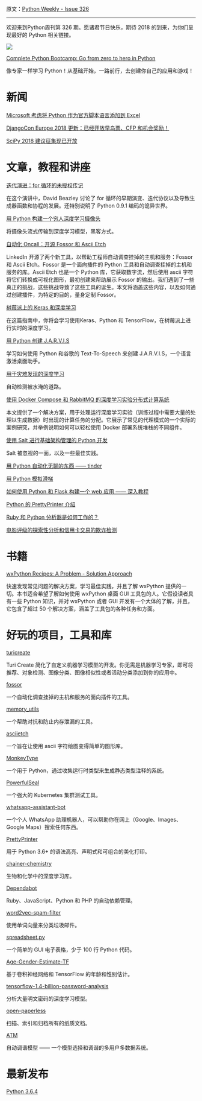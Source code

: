 原文：[Python Weekly - Issue 326](http://eepurl.com/de-5aH)

---

欢迎来到Python周刊第 326 期。愿诸君节日快乐，期待 2018 的到来，为你们呈现最好的 Python 相关链接。

[![](https://gallery.mailchimp.com/e2e180baf855ac797ef407fc7/images/18ad6cf5-24cc-400b-bb6b-34fff7c09cad.jpg)](https://click.linksynergy.com/link?id=x9UsEHf2tls&offerid=323085.567828&type=2&murl=https%3A%2F%2Fwww.udemy.com%2Fcomplete-python-bootcamp%2F)

[Complete Python Bootcamp: Go from zero to hero in Python](https://click.linksynergy.com/link?id=x9UsEHf2tls&offerid=323085.567828&type=2&murl=https%3A%2F%2Fwww.udemy.com%2Fcomplete-python-bootcamp%2F)

像专家一样学习 Python！从基础开始，一路前行，去创建你自己的应用和游戏！
  
  
# 新闻  
  
[Microsoft 考虑将 Python 作为官方脚本语言添加到 Excel](https://www.bleepingcomputer.com/news/microsoft/microsoft-considers-adding-python-as-an-official-scripting-language-to-excel/)  
  
[DjangoCon Europe 2018 更新：已经开放早鸟票、CFP 和机会奖励！](https://www.djangoproject.com/weblog/2017/dec/18/djangocon-europe-2018-update-early-bird-tickets-ca/)  
  
[SciPy 2018 建议征集现已开放](https://scipy2018.scipy.org/ehome/index.php?eventid=299527&)  
  
  
# 文章，教程和讲座  
  
[迭代演进：for 循环的未授权传记](https://www.youtube.com/watch?v=2AXuhgid7E4)  

在这个演讲中，David Beazley 讨论了 for 循环的早期演变、迭代协议以及导致生成器函数和协程的发展。还特别说明了 Python 0.9.1 编码的诡异世界。
  
[用 Python 构建一个穷人深度学习摄像头](https://www.makeartwithpython.com/blog/poor-mans-deep-learning-camera/)

将摄像头流式传输到深度学习模型，黑客方式。
  
[自动化 Oncall：开源 Fossor 和 Ascii Etch](https://engineering.linkedin.com/blog/2017/12/open-sourcing-fossor-and-ascii-etch)

LinkedIn 开源了两个新工具，以帮助工程师自动调查挂掉的主机和服务：Fossor 和 Ascii Etch。Fossor 是一个面向插件的 Python 工具和自动调查挂掉的主机和服务的库。Ascii Etch 也是一个 Python 库，它获取数字流，然后使用 ascii 字符将它们转换成可视化图形，最初创建来帮助展示 Fossor 的输出。我们遇到了一些真正的挑战，这些挑战导致了这些工具的诞生。本文将涵盖这些内容，以及如何通过创建插件，为特定的目的，量身定制 Fossor。
  
[树莓派上的 Keras 和深度学习](https://www.pyimagesearch.com/2017/12/18/keras-deep-learning-raspberry-pi/)

在这篇指南中，你将会学习使用Keras、Python 和 TensorFlow，在树莓派上进行实时的深度学习。
  
[用 Python 创建 J.A.R.V.I.S](https://www.youtube.com/watch?v=2eoudIBVW9w)

学习如何使用 Python 和谷歌的 Text-To-Speech 来创建 J.A.R.V.I.S，一个语言激活桌面助手。
  
[用于灾难发现的深度学习](https://blog.insightdatascience.com/deep-learning-for-disaster-recovery-45c8cd174d7a)  

自动检测被水淹的道路。
  
[使用 Docker Compose 和 RabbitMQ 的深度学习实验分布式计算系统](https://deezer.io/a-distributed-computation-system-for-deep-learning-experiments-with-docker-compose-and-rabbitmq-5ac4ab344406)

本文提供了一个解决方案，用于处理运行深度学习实验（训练过程中需要大量的处理以生成数据）时出现的计算任务的分配。它展示了常见的代理模式的一个实际的案例研究，并举例说明如何可以轻松使用 Docker 部署系统堆栈的不同组件。
  
[使用 Salt 进行基础架构管理的 Python 开发](https://mirceaulinic.net/2017-12-19-salt-pure-python/)

Salt 被忽视的一面，以及一些最佳实践。
  
[用 Python 自动化无聊的东西 —— tinder](https://gfycat.com/PointlessSimplisticAmericanquarterhorse)  
  
[用 Python 模拟滑梯](https://jakevdp.github.io/blog/2017/12/18/simulating-chutes-and-ladders )  
  
[如何使用 Python 和 Flask 构建一个 web 应用 —— 深入教程](https://medium.freecodecamp.org/how-to-use-python-and-flask-to-build-a-web-app-an-in-depth-tutorial-437dbfe9f1c6)  
  
[Python 的 PrettyPrinter 介绍](https://tommikaikkonen.github.io/introducing-prettyprinter-for-python/)  
  
[Ruby 和 Python 分析器是如何工作的？](https://jvns.ca/blog/2017/12/17/how-do-ruby---python-profilers-work-/)   
  
[电影评级的探索性分析和信用卡交易的欺诈检测](https://sandipanweb.wordpress.com/2017/12/16/data-science-with-python-exploratory-analysis-with-movie-ratings-and-fraud-detection-with-credit-card-transactions/)  
  
  
# 书籍  
  
[wxPython Recipes: A Problem - Solution Approach](http://amzn.to/2BnMcuJ)

快速发现常见问题的解决方案，学习最佳实践，并且了解 wxPython 提供的一切。本书适合希望了解如何使用 wxPython 桌面 GUI 工具包的人。它假设读者具有一些 Python 知识，并对 wxPython 或者 GUI 开发有一个大体的了解，并且，它包含了超过 50 个解决方案，涵盖了工具包的各种任务和方面。
  
  
# 好玩的项目，工具和库  
  
[turicreate](https://github.com/apple/turicreate)  

Turi Create 简化了自定义机器学习模型的开发。你无需是机器学习专家，即可将推荐、对象检测、图像分类、图像相似性或者活动分类添加到你的应用中。
  
[fossor](https://github.com/linkedin/fossor)  

一个自动化调查挂掉的主机和服务的面向插件的工具。
  
[memory_utils](https://github.com/jtushman/memory_utils)  

一个帮助对抗和防止内存泄漏的工具。
  
[asciietch](https://github.com/linkedin/asciietch)  

一个旨在让使用 ascii 字符绘图变得简单的图形库。
  
[MonkeyType](https://github.com/Instagram/MonkeyType)  

一个用于 Python，通过收集运行时类型来生成静态类型注释的系统。

[PowerfulSeal](https://github.com/bloomberg/powerfulseal)  

一个强大的 Kubernetes 集群测试工具。
  
[whatsapp-assistant-bot](https://github.com/jctissier/whatsapp-assistant-bot)  

一个个人 WhatsApp 助理机器人，可以帮助你在网上（Google、Images、Google Maps）搜索任何东西。
  
[PrettyPrinter](https://github.com/tommikaikkonen/prettyprinter)  

用于 Python 3.6+ 的语法高亮、声明式和可组合的美化打印。
  
[chainer-chemistry](https://github.com/pfnet-research/chainer-chemistry)  

生物和化学中的深度学习库。
  
[Dependabot](https://github.com/dependabot/dependabot-core)   

Ruby、JavaScript、Python 和 PHP 的自动依赖管理。
  
[word2vec-spam-filter](https://github.com/doodyparizada/word2vec-spam-filter)  

使用单词向量来分类垃圾邮件。
  
[spreadsheet.py](https://gist.github.com/alchemyst/b6328a89d4dc9526f39e5871ec138d01)  

一个简单的 GUI 电子表格，少于 100 行 Python 代码。
  
[Age-Gender-Estimate-TF](https://github.com/BoyuanJiang/Age-Gender-Estimate-TF)  

基于卷积神经网络和 TensorFlow 的年龄和性别估计。
  
[tensorflow-1.4-billion-password-analysis](https://github.com/philipperemy/tensorflow-1.4-billion-password-analysis)  

分析大量明文密码的深度学习模型。
  
[open-paperless](https://github.com/zhoubear/open-paperless)  

扫描、索引和归档所有的纸质文档。
  
[ATM](https://github.com/HDI-Project/ATM)  

自动调谐模型 —— 一个模型选择和调谐的多用户多数据系统。
  
  
# 最新发布  
  
[Python 3.6.4](https://blog.python.org/2017/12/python-364-is-now-available.html)   
